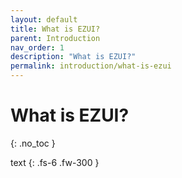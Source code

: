 ```yaml
---
layout: default
title: What is EZUI?
parent: Introduction
nav_order: 1
description: "What is EZUI?"
permalink: introduction/what-is-ezui
---
```


# What is EZUI?

{: .no_toc }

text
{: .fs-6 .fw-300 }
